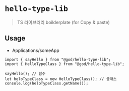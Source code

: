 # `hello-type-lib`

>  TS 라이브러리 boilderplate (for Copy & paste)

## Usage
- Applications/someApp
```
import { sayHello } from "@god/hello-type-lib";
import { HelloTypeClass } from "@god/hello-type-lib";

sayHello(); // 함수
let heloTypeClass = new HelloTypeClass(); // 클래스
console.log(heloTypeClass.getName());


```